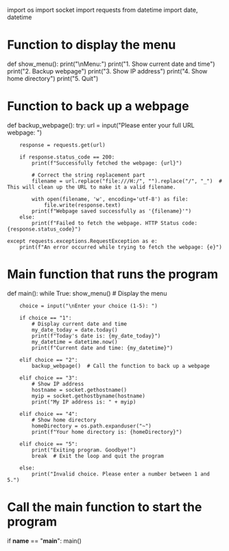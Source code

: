 import os
import socket
import requests
from datetime import date, datetime

# Function to display the menu
def show_menu():
    print("\nMenu:")
    print("1. Show current date and time")
    print("2. Backup webpage")
    print("3. Show IP address")
    print("4. Show home directory")
    print("5. Quit")

# Function to back up a webpage
def backup_webpage():
    try:
        url = input("Please enter your full URL webpage: ")

        response = requests.get(url)

        if response.status_code == 200:
            print(f"Successfully fetched the webpage: {url}")

            # Correct the string replacement part
            filename = url.replace("file:///H:/", "").replace("/", "_")  # This will clean up the URL to make it a valid filename.

            with open(filename, 'w', encoding='utf-8') as file:
                file.write(response.text)
            print(f"Webpage saved successfully as '{filename}'")
        else:
            print(f"Failed to fetch the webpage. HTTP Status code: {response.status_code}")
    
    except requests.exceptions.RequestException as e:
        print(f"An error occurred while trying to fetch the webpage: {e}")

# Main function that runs the program
def main():
    while True:
        show_menu()  # Display the menu
        
        choice = input("\nEnter your choice (1-5): ")
        
        if choice == "1":
            # Display current date and time
            my_date_today = date.today()
            print(f"Today's date is: {my_date_today}")
            my_datetime = datetime.now()
            print(f"Current date and time: {my_datetime}")
        
        elif choice == "2":
            backup_webpage()  # Call the function to back up a webpage
        
        elif choice == "3":
            # Show IP address
            hostname = socket.gethostname()
            myip = socket.gethostbyname(hostname)
            print("My IP address is: " + myip)
        
        elif choice == "4":
            # Show home directory
            homeDirectory = os.path.expanduser("~")
            print(f"Your home directory is: {homeDirectory}")
        
        elif choice == "5":
            print("Exiting program. Goodbye!")
            break  # Exit the loop and quit the program
        
        else:
            print("Invalid choice. Please enter a number between 1 and 5.")

# Call the main function to start the program
if __name__ == "__main__":
    main()
